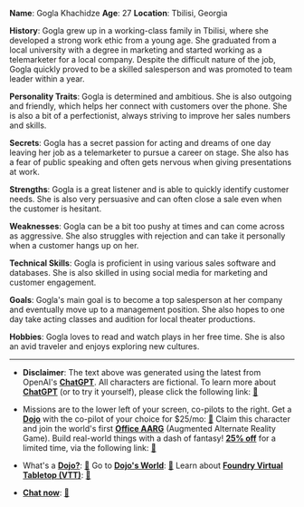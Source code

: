 
**Name**: Gogla Khachidze
**Age**: 27
**Location**: Tbilisi, Georgia

**History**: Gogla grew up in a working-class family in Tbilisi, where she developed a strong work ethic from a young age. She graduated from a local university with a degree in marketing and started working as a telemarketer for a local company. Despite the difficult nature of the job, Gogla quickly proved to be a skilled salesperson and was promoted to team leader within a year.

**Personality Traits**: Gogla is determined and ambitious. She is also outgoing and friendly, which helps her connect with customers over the phone. She is also a bit of a perfectionist, always striving to improve her sales numbers and skills.

**Secrets**: Gogla has a secret passion for acting and dreams of one day leaving her job as a telemarketer to pursue a career on stage. She also has a fear of public speaking and often gets nervous when giving presentations at work.

**Strengths**: Gogla is a great listener and is able to quickly identify customer needs. She is also very persuasive and can often close a sale even when the customer is hesitant.

**Weaknesses**: Gogla can be a bit too pushy at times and can come across as aggressive. She also struggles with rejection and can take it personally when a customer hangs up on her.

**Technical Skills**: Gogla is proficient in using various sales software and databases. She is also skilled in using social media for marketing and customer engagement.

**Goals**: Gogla's main goal is to become a top salesperson at her company and eventually move up to a management position. She also hopes to one day take acting classes and audition for local theater productions.

**Hobbies**: Gogla loves to read and watch plays in her free time. She is also an avid traveler and enjoys exploring new cultures.

---
* **Disclaimer**: The text above was generated using the latest from OpenAI's [**ChatGPT**](https://openai.com/blog/chatgpt/).  All characters are fictional.  To learn more about [**ChatGPT**](https://openai.com/blog/chatgpt/) (or to try it yourself), please click the following link: [:closed_book:](https://openai.com/blog/chatgpt/)

* Missions are to the lower left of your screen, co-pilots to the right. Get a [**Dojo**](https://workmates.live/marketplace) with the co-pilot of your choice for $25/mo: [:green_book:](https://workmates.live/marketplace) Claim this character and join the world's first [**Office AARG**](https://dojos.world) (Augmented Alternate Reality Game). Build real-world things with a dash of fantasy! [**25% off**](https://blog.workmates.live/deal-on-a-dojo) for a limited time, via the following link: [:green_book:](https://blog.workmates.live/deal-on-a-dojo) 

* What's a [**Dojo?**](https://workdojos.com): [:blue_book:](https://workdojos.com)  Go to [**Dojo's World**](https://dojos.world): [:blue_book:](https://dojos.world)  Learn about [**Foundry Virtual Tabletop (VTT)**](https://foundryvtt.com): [:closed_book:](https://foundryvtt.com/)

* [**Chat now**](https://chat.workmates.live/channel/support): [:ledger:](https://chat.workmates.live/channel/support)